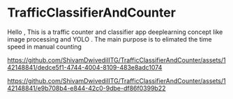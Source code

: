 # TrafficClassifierAndCounter
Hello , This is a traffic counter and classifier app deeplearning concept like image processing and YOLO .
The main purpose is to elimated the time speed in manual counting

https://github.com/ShivamDwivediIITG/TrafficClassifierAndCounter/assets/142148841/dedce5f1-4744-4004-8109-483e8adc1074



https://github.com/ShivamDwivediIITG/TrafficClassifierAndCounter/assets/142148841/e9b708b4-e844-42c0-9dbe-df86f0399b22

